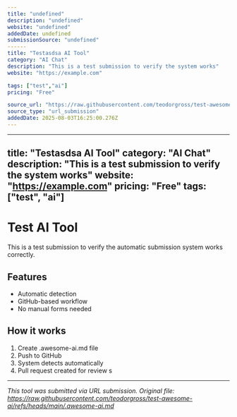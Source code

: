 ```yaml
---
title: "undefined"
description: "undefined"
website: "undefined"
addedDate: undefined
submissionSource: "undefined"
------
title: "Testasdsa AI Tool"
category: "AI Chat"
description: "This is a test submission to verify the system works"
website: "https://example.com"

tags: ["test","ai"]
pricing: "Free"

source_url: "https://raw.githubusercontent.com/teodorgross/test-awesome-ai/refs/heads/main/.awesome-ai.md"
source_type: "url_submission"
addedDate: 2025-08-03T16:25:00.276Z
---
```


---
title: "Testasdsa AI Tool"
category: "AI Chat"
description: "This is a test submission to verify the system works"
website: "https://example.com"
pricing: "Free"
tags: ["test", "ai"]
---

# Test AI Tool

This is a test submission to verify the automatic submission system works correctly.

## Features

- Automatic detection
- GitHub-based workflow
- No manual forms needed

## How it works

1. Create .awesome-ai.md file
2. Push to GitHub
3. System detects automatically
4. Pull request created for review
s


---

*This tool was submitted via URL submission. Original file: https://raw.githubusercontent.com/teodorgross/test-awesome-ai/refs/heads/main/.awesome-ai.md*
